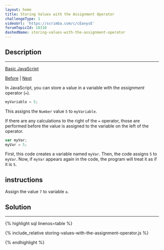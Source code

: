 ```yaml
---
layout: home
title: Storing Values with the Assignment Operator
challengeType: 1
videoUrl: 'https://scrimba.com/c/cEanysE'
forumTopicId: 18310
dashedName: storing-values-with-the-assignment-operator
---
```


<div class="row">
<div class="columnStmt" markdown="1">

## Description
------

[Basic JavaScript](../basic-javascript/README.html) 

[Before](./declare-javascript-variables.md)  | [Next](./assigning-the-value-of-one-variable-to-another.md) 

In JavaScript, you can store a value in a variable with the <dfn>assignment</dfn> operator (`=`).

```js
myVariable = 5;
```

This assigns the `Number` value `5` to `myVariable`.

If there are any calculations to the right of the `=` operator, those are performed before the value is assigned to the variable on the left of the operator.

```js
var myVar;
myVar = 5;
```

First, this code creates a variable named `myVar`. Then, the code assigns `5` to `myVar`. Now, if `myVar` appears again in the code, the program will treat it as if it is `5`.

##  instructions 

Assign the value `7` to variable `a`.

</div>
<div class="columnSol" markdown="1">

## Solution
------

{% highlight sql linenos=table %}

{% include_relative storing-values-with-the-assignment-operator.js %}

{% endhighlight %}

</div>
</div>

